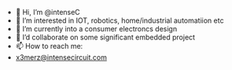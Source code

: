 - 👋 Hi, I’m @intenseC
- 👀 I’m interested in IOT, robotics, home/industrial automatiion etc
- 🌱 I’m currently into a consumer electroncs design
- 💞️ I’d collaborate on some significant embedded project
- 📫 How to reach me:
-  x3merz@intensecircuit.com

<!---
intenseC/intenseC is a ✨ special ✨ repository because its `README.md` (this file) appears on your GitHub profile.
You can click the Preview link to take a look at your changes.
--->
